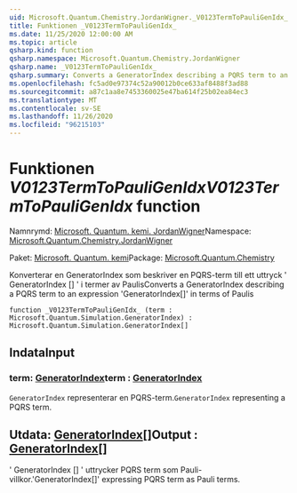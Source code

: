 ```yaml
---
uid: Microsoft.Quantum.Chemistry.JordanWigner._V0123TermToPauliGenIdx_
title: Funktionen _V0123TermToPauliGenIdx_
ms.date: 11/25/2020 12:00:00 AM
ms.topic: article
qsharp.kind: function
qsharp.namespace: Microsoft.Quantum.Chemistry.JordanWigner
qsharp.name: _V0123TermToPauliGenIdx_
qsharp.summary: Converts a GeneratorIndex describing a PQRS term to an expression 'GeneratorIndex[]' in terms of Paulis
ms.openlocfilehash: fc5ad0e97374c52a90012b0ce633af8488f3ad88
ms.sourcegitcommit: a87c1aa8e7453360025e47ba614f25b02ea84ec3
ms.translationtype: MT
ms.contentlocale: sv-SE
ms.lasthandoff: 11/26/2020
ms.locfileid: "96215103"
---
```

# <a name="_v0123termtopauligenidx_-function"></a><span data-ttu-id="8f4ed-102">Funktionen _V0123TermToPauliGenIdx_</span><span class="sxs-lookup"><span data-stu-id="8f4ed-102">_V0123TermToPauliGenIdx_ function</span></span>

<span data-ttu-id="8f4ed-103">Namnrymd: [Microsoft. Quantum. kemi. JordanWigner](xref:Microsoft.Quantum.Chemistry.JordanWigner)</span><span class="sxs-lookup"><span data-stu-id="8f4ed-103">Namespace: [Microsoft.Quantum.Chemistry.JordanWigner](xref:Microsoft.Quantum.Chemistry.JordanWigner)</span></span>

<span data-ttu-id="8f4ed-104">Paket: [Microsoft. Quantum. kemi](https://nuget.org/packages/Microsoft.Quantum.Chemistry)</span><span class="sxs-lookup"><span data-stu-id="8f4ed-104">Package: [Microsoft.Quantum.Chemistry](https://nuget.org/packages/Microsoft.Quantum.Chemistry)</span></span>


<span data-ttu-id="8f4ed-105">Konverterar en GeneratorIndex som beskriver en PQRS-term till ett uttryck ' GeneratorIndex [] ' i termer av Paulis</span><span class="sxs-lookup"><span data-stu-id="8f4ed-105">Converts a GeneratorIndex describing a PQRS term to an expression 'GeneratorIndex[]' in terms of Paulis</span></span>

```qsharp
function _V0123TermToPauliGenIdx_ (term : Microsoft.Quantum.Simulation.GeneratorIndex) : Microsoft.Quantum.Simulation.GeneratorIndex[]
```


## <a name="input"></a><span data-ttu-id="8f4ed-106">Indata</span><span class="sxs-lookup"><span data-stu-id="8f4ed-106">Input</span></span>

### <a name="term--generatorindex"></a><span data-ttu-id="8f4ed-107">term: [GeneratorIndex](xref:Microsoft.Quantum.Simulation.GeneratorIndex)</span><span class="sxs-lookup"><span data-stu-id="8f4ed-107">term : [GeneratorIndex](xref:Microsoft.Quantum.Simulation.GeneratorIndex)</span></span>

<span data-ttu-id="8f4ed-108">`GeneratorIndex` representerar en PQRS-term.</span><span class="sxs-lookup"><span data-stu-id="8f4ed-108">`GeneratorIndex` representing a PQRS term.</span></span>



## <a name="output--generatorindex"></a><span data-ttu-id="8f4ed-109">Utdata: [GeneratorIndex](xref:Microsoft.Quantum.Simulation.GeneratorIndex)[]</span><span class="sxs-lookup"><span data-stu-id="8f4ed-109">Output : [GeneratorIndex](xref:Microsoft.Quantum.Simulation.GeneratorIndex)[]</span></span>

<span data-ttu-id="8f4ed-110">' GeneratorIndex [] ' uttrycker PQRS term som Pauli-villkor.</span><span class="sxs-lookup"><span data-stu-id="8f4ed-110">'GeneratorIndex[]' expressing PQRS term as Pauli terms.</span></span>